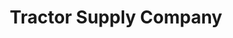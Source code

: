 ---
title: "Tractor Supply Company"
url: /fountain-hills/tractor-supply-company/
shop: Dorfladen
---